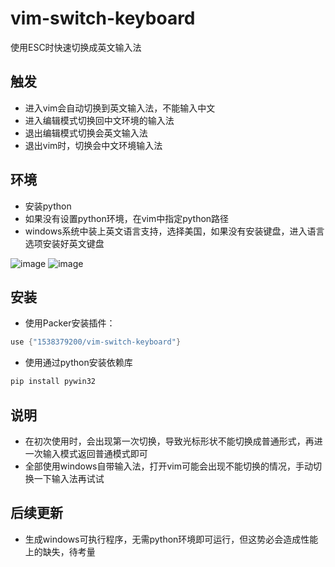 # vim-switch-keyboard
使用ESC时快速切换成英文输入法

## 触发

- 进入vim会自动切换到英文输入法，不能输入中文
- 进入编辑模式切换回中文环境的输入法
- 退出编辑模式切换会英文输入法
- 退出vim时，切换会中文环境输入法

## 环境

- 安装python
- 如果没有设置python环境，在vim中指定python路径
- windows系统中装上英文语言支持，选择美国，如果没有安装键盘，进入语言选项安装好英文键盘

![image](https://user-images.githubusercontent.com/42434762/217976696-0c55cfe8-ad63-42f9-b000-a18a8b540056.png)
![image](https://user-images.githubusercontent.com/42434762/217836339-a937bd8f-6b17-4c7b-a7b9-611e61752163.png)


## 安装

- 使用Packer安装插件：
```lua
use {"1538379200/vim-switch-keyboard"}
```
- 使用通过python安装依赖库
```python
pip install pywin32
```

## 说明

- 在初次使用时，会出现第一次切换，导致光标形状不能切换成普通形式，再进一次输入模式返回普通模式即可
- 全部使用windows自带输入法，打开vim可能会出现不能切换的情况，手动切换一下输入法再试试

## 后续更新
- 生成windows可执行程序，无需python环境即可运行，但这势必会造成性能上的缺失，待考量
